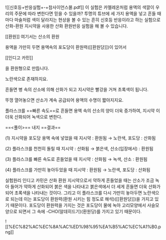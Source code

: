 ![[신호등+반응실험+-+참사이언스몰.pdf]]
이 실험은 카멜레온처럼 용액의 색깔이 우리의 주문에 따라 변한다면 믿을 수 있을까? 
투명의 튜브에 세 가지 용액을 넣고 흔들 때 마다 마술처럼 색이 달라지는 현상을 볼 수 있는
흔히 신호등 반응이라고 하는 실험으로 산화-환원 지시약을 사용한 산화 환원반응 
실험을 해 볼 수 있습니다.


[[환원]]
여기서는 산소의 환원

용액을 가만히 두면 용액속의 포도당이 환원력([[환원당]])이 있어서 

[[인디고 카민]]

을 환원형으로 만듭니다. 

노란색으로 존재하지요.


흔들면 병 속의 산소에 의해 산화가 되고 지시약은 빨강을 거쳐 초록색이 됩니다. 


뚜껑 열어놓으면 산소가 계속 공급되어 용액의 수명이 짧아지지요. 


 플라스크를 ==빠른 속도==로 흔들면 용액 속의 산소의 양이 더욱 증가하여, 지시약 이 더욱 산화되어 녹색으로 변한다.
  
  

==<풀이>== 내지 ==결과==

(1) 지시약을 포도당 용액 속에 넣었을 때 지시약 : 환원됨 → 노란색, 포도당 : 산화됨 


(2) 플라스크를 천천히 돌릴 때 지시약 : 산화됨 → 붉은색, 산소(입장에서) : 환원됨 


(3) 플라스크를 빠른 속도로 흔들었을 때 지시약 : 산화됨 → 녹색, 산소 : 환원됨 

(4) 플라스크를 가만히 놓아두었을 때 지시약 : 환원됨 → 노란색, 포도당 : 산화됨 

실험원리 
인디고 카민은 산화 환원 지시약으로서 약하게 흔들었을 때는 산소가 조금 녹아 들어가 약하게 산화되어 붉은 색을 나타내고 붉은색에서 더 세게 흔들면 더욱 산화가 되어 초록색을 나타내는 것이다. 
그리고 이 플라스크를 다시 가만히 놓아두면 노란색으로 되는데 
이는 포도당이 환원력(환원 시키는 힘 정도로 해석)([[환원당]])을 가지고 있기 때문이다. 
포도당이 환원력을 가지는 것은 포도당이 물에 녹아 
고리모양에서 사슬모양으로 되면서 
그 속에 -CHO(알데히드기)(환원당)를 가지고 있기 때문이다.

![[%EC%82%AC%EC%8A%AC%ED%98%95%EA%B5%AC%EC%A1%B0.png]]



  
